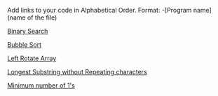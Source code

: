 Add links to your code in Alphabetical Order.
Format: -[Program name](name of the file)

[Binary Search](binary_search.cpp)

[Bubble Sort](bubble_sort.cpp)

[Left Rotate Array](Array_rotation.cpp)

[Longest Substring without Repeating characters](Longest_Substring_without_repeating_characters.cpp)

[Minimum number of 1's](Row%20with%20minimum%20number%20of%201s%20in%20C++.cpp)
